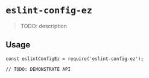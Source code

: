 # `eslint-config-ez`

> TODO: description

## Usage

```
const eslintConfigEz = require('eslint-config-ez');

// TODO: DEMONSTRATE API
```